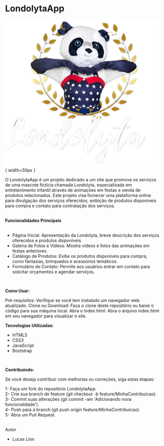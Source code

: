 # LondolytaApp

<img>![Londolyta Logo](./londolyta/images/londolyta-icon.png){ width=50px }</img>

O LondolytaApp é um projeto dedicado a um site que promove os serviços de uma mascote fictícia chamada Londolyta, especializada em entretenimento infantil através de animações em festas e venda de produtos relacionados. Este projeto visa fornecer uma plataforma online para divulgação dos serviços oferecidos, exibição de produtos disponíveis para compra e contato para contratação dos serviços.

<br>
<strong>Funcionalidades Principais</strong> <br> <br>

- Página Inicial: Apresentação da Londolyta, breve descrição dos serviços oferecidos e produtos disponíveis.
- Galeria de Fotos e Vídeos: Mostra vídeos e fotos das animações em festas anteriores.
- Catálogo de Produtos: Exibe os produtos disponíveis para compra, como fantasias, brinquedos e acessórios temáticos.
- Formulário de Contato: Permite aos usuários entrar em contato para solicitar orçamentos e agendar serviços.
<br>

<strong>Como Usar:</strong>
<br>

Pré-requisitos: Verifique se você tem instalado um navegador web atualizado.
Clone ou Download: Faça o clone deste repositório ou baixe o código para sua máquina local.
Abra o Index.html: Abra o arquivo index.html em seu navegador para visualizar o site.
<br>

<strong>Tecnologias Utilizadas:</strong> <br>

- HTML5
- CSS3
- JavaScript
- Bootstrap 
<br>

<strong>Contribuindo:</strong> <br>

Se você deseja contribuir com melhorias ou correções, siga estas etapas: <br>

1- Faça um fork do repositório LondolytaApp. <br>
2- Crie sua branch de feature (git checkout -b feature/MinhaContribuicao). <br>
3- Commit suas alterações (git commit -am 'Adicionando nova funcionalidade'). <br>
4- Push para a branch (git push origin feature/MinhaContribuicao). <br>
5- Abra um Pull Request. <br>
<br>

Autor <br>

- Lucas Lion 
